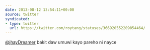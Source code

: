 ```yaml
---
date: 2013-08-12 13:54:11+00:00
source: twitter
syndicated:
- type: twitter
  url: https://twitter.com/roytang/statuses/366920552209854464/
---
```


[@jhayDreamer](https://twitter.com/jhayDreamer/) bakit daw umuwi kayo pareho ni nayce